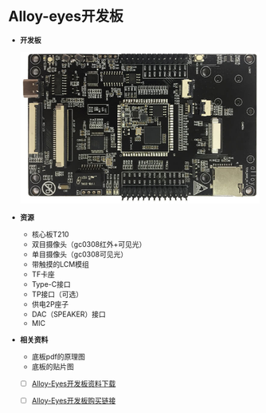 # Alloy-eyes开发板

* **开发板**

  ![](../.gitbook/assets/alloy-eyes.jpg)

* **资源**
  * 核心板T210
  * 双目摄像头（gc0308红外+可见光）
  * 单目摄像头（gc0308可见光）
  * 带触摸的LCM模组
  * TF卡座
  * Type-C接口
  * TP接口（可选）
  * 供电2P座子
  * DAC（SPEAKER）接口
  * MIC
* **相关资料**
  * 底板pdf的原理图
  * 底板的贴片图
  * [ ] [Alloy-Eyes开发板资料下载](http://www.ai-alloy.com/download.html)
  * [ ] [Alloy-Eyes开发板购买链接](https://item.taobao.com/item.htm?spm=a2oq0.12575281.0.0.a7a21debWBBg08&ft=t&id=596369309946)


